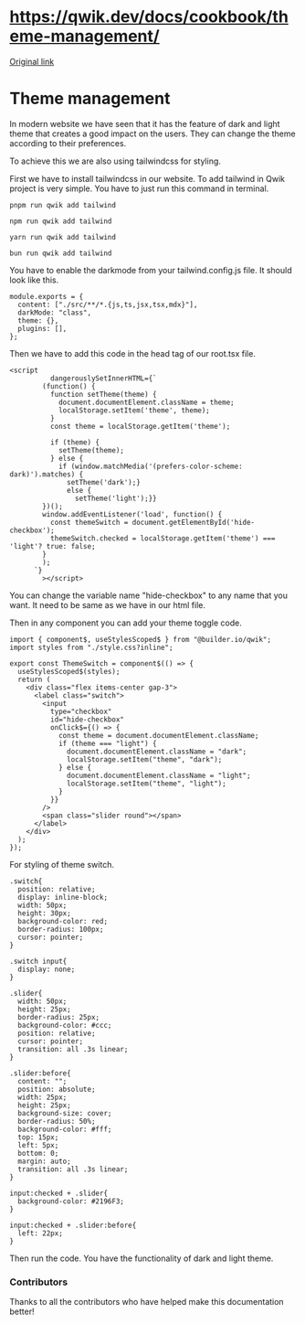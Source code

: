 # https://qwik.dev/docs/cookbook/theme-management/

[Original link](https://qwik.dev/docs/cookbook/theme-management/)

# Theme management

In modern website we have seen that it has the feature of dark and light theme that creates a good impact on the users. They can change the theme according to their preferences.

To achieve this we are also using tailwindcss for styling.

First we have to install tailwindcss in our website. To add tailwind in Qwik project is very simple. You have to just run this command in terminal.

```
pnpm run qwik add tailwind
```

```
npm run qwik add tailwind
```

```
yarn run qwik add tailwind
```

```
bun run qwik add tailwind
```

You have to enable the darkmode from your tailwind.config.js file. It should look like this.

```
module.exports = {
  content: ["./src/**/*.{js,ts,jsx,tsx,mdx}"],
  darkMode: "class",
  theme: {},
  plugins: [],
};
```

Then we have to add this code in the head tag of our root.tsx file.

```
<script
          dangerouslySetInnerHTML={`
        (function() {
          function setTheme(theme) {
            document.documentElement.className = theme;
            localStorage.setItem('theme', theme);
          }
          const theme = localStorage.getItem('theme');
 
          if (theme) {
            setTheme(theme);
          } else {
            if (window.matchMedia('(prefers-color-scheme: dark)').matches) {
              setTheme('dark');}
              else {
                setTheme('light');}}
        })();
        window.addEventListener('load', function() {
          const themeSwitch = document.getElementById('hide-checkbox');
          themeSwitch.checked = localStorage.getItem('theme') === 'light'? true: false;
        }
        );
      `}
        ></script>
```

You can change the variable name "hide-checkbox" to any name that you want. It need to be same as we have in our html file.

Then in any component you can add your theme toggle code.

```
import { component$, useStylesScoped$ } from "@builder.io/qwik";
import styles from "./style.css?inline";
 
export const ThemeSwitch = component$(() => {
  useStylesScoped$(styles);
  return (
    <div class="flex items-center gap-3">
      <label class="switch">
        <input
          type="checkbox"
          id="hide-checkbox"
          onClick$={() => {
            const theme = document.documentElement.className;
            if (theme === "light") {
              document.documentElement.className = "dark";
              localStorage.setItem("theme", "dark");
            } else {
              document.documentElement.className = "light";
              localStorage.setItem("theme", "light");
            }
          }}
        />
        <span class="slider round"></span>
      </label>
    </div>
  );
});
```

For styling of theme switch.

```
.switch{
  position: relative;
  display: inline-block;
  width: 50px;
  height: 30px;
  background-color: red;
  border-radius: 100px;
  cursor: pointer;
}
 
.switch input{
  display: none;
}
 
.slider{
  width: 50px;
  height: 25px;
  border-radius: 25px;
  background-color: #ccc;
  position: relative;
  cursor: pointer;
  transition: all .3s linear;
}
 
.slider:before{
  content: "";
  position: absolute;
  width: 25px;
  height: 25px;
  background-size: cover;
  border-radius: 50%;
  background-color: #fff;
  top: 15px;
  left: 5px;
  bottom: 0;
  margin: auto;
  transition: all .3s linear;
}
 
input:checked + .slider{
  background-color: #2196F3;
}
 
input:checked + .slider:before{
  left: 22px;
}
```

Then run the code. You have the functionality of dark and light theme.

### Contributors

Thanks to all the contributors who have helped make this documentation better!
